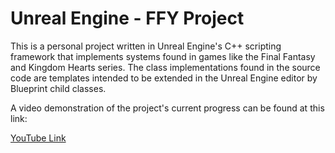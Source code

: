 # Unreal Engine - FFY Project

This is a personal project written in Unreal Engine's C++ scripting
framework that implements systems found in games like the Final Fantasy 
and Kingdom Hearts series. The class implementations found in the source
code are templates intended to be extended in the Unreal Engine editor by
Blueprint child classes. 

A video demonstration of the project's current progress can be found at
this link: 

  
[YouTube Link](www.youtube.com/watch?v=gqe8E0cU60w)
